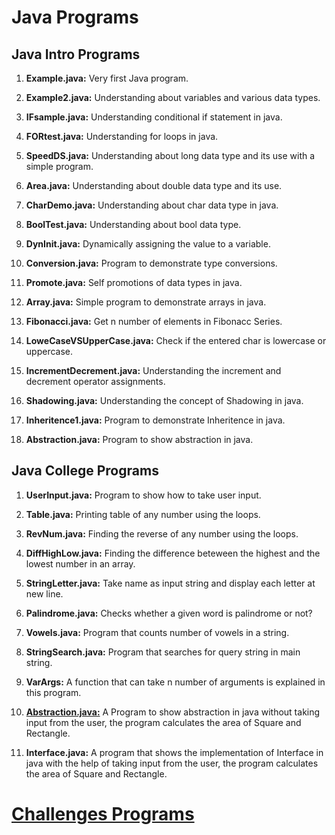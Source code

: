 # Java Programs 

##  Java Intro Programs
1. **Example.java:** Very first Java program.

2. **Example2.java:** Understanding about variables and various data types.

3. **IFsample.java:** Understanding conditional if statement in java.

4. **FORtest.java:** Understanding for loops in java.

5. **SpeedDS.java:** Understanding about long data type and its use 
with a simple program.

6. **Area.java:** Understanding about double data type and its use.

7. **CharDemo.java:** Understanding about char data type in java.

8. **BoolTest.java:** Understanding about bool data type. 

9. **DynInit.java:** Dynamically assigning the value to a variable.

10. **Conversion.java:** Program to demonstrate type conversions.

11. **Promote.java:** Self promotions of data types in java.

12. **Array.java:** Simple program to demonstrate arrays in java.

13. **Fibonacci.java:** Get n number of elements in Fibonacc Series.

14. **LoweCaseVSUpperCase.java:** Check if the entered char is lowercase or uppercase.

15. **IncrementDecrement.java:** Understanding the increment and decrement operator assignments.

16. **Shadowing.java:** Understanding the concept of Shadowing in java.

17. **Inheritence1.java:** Program to demonstrate Inheritence in java.

18. **Abstraction.java:** Program to show abstraction in java.

## Java College Programs

1. **UserInput.java:** Program to show how to take user input.

2. **Table.java:** Printing table of any number using the loops.

3. **RevNum.java:** Finding the reverse of any number using the loops.

4. **DiffHighLow.java:** Finding the difference beteween the highest and the lowest number in an array.

5. **StringLetter.java:** Take name as input string and display each letter at new line.

6. **Palindrome.java:** Checks whether a given word is palindrome or not?

7. **Vowels.java:** Program that counts number of vowels in a string.

8. **StringSearch.java:** Program that searches for query string in main string.

9. **VarArgs:** A function that can take n number of arguments is explained in this program.

10. **[Abstraction.java:](src/college/Abstraction.java)** A Program to show abstraction in java without taking input from the user, the program calculates the area of Square and Rectangle.

12. **Interface.java:** A program that shows the implementation of Interface in java with the help of taking input from the user, the program calculates the area of Square and Rectangle.

# [Challenges Programs](src/challenges/README.md)